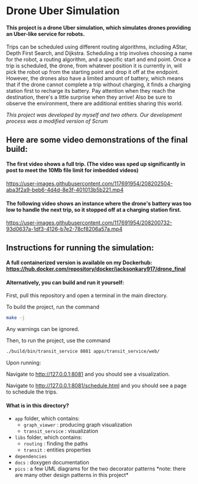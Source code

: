 # Drone Uber Simulation

#### This project is a drone Uber simulation, which simulates drones providing an Uber-like service for robots. 

Trips can be scheduled using different routing algorithms, including AStar, Depth First Search, and Dijkstra. Scheduling a trip involves choosing a name for the robot, a routing algorithm, and a specific start and end point. 
Once a trip is scheduled, the drone, from whatever position it is currently in, will pick the robot up from the starting point and drop it off at the endpoint. However, the drones also have a limited amount of battery, which means that if the drone cannot complete a trip without charging, it finds a charging station first to recharge its battery. Pay attention when they reach the destination, there's a little surprise when they arrive! Also be sure to observe the environment, there are additional entities sharing this world.

*This project was developed by myself and two others. Our development process was a modified version of Scrum*


## Here are some video demonstrations of the final build:

#### The first video shows a full trip. (The video was sped up significantly in post to meet the 10Mb file limit for imbedded videos)

https://user-images.githubusercontent.com/117691954/208202504-aba3f2a9-beb6-4d4d-8e3f-401013b5b221.mp4


#### The following video shows an instance where the drone's battery was too low to handle the next trip, so it stopped off at a charging station first.


https://user-images.githubusercontent.com/117691954/208200732-93d0637a-1df3-4126-b7e2-78cf8206a57a.mp4



## Instructions for running the simulation:

#### A full containerized version is available on my Dockerhub: https://hub.docker.com/repository/docker/jacksonkary917/drone_final

#### Alternatively, you can build and run it yourself:

First, pull this repository and open a terminal in the main directory.

To build the project, run the command
```bash
make -j
```
Any warnings can be ignored.

Then, to run the project, use the command
```bash
./build/bin/transit_service 8081 apps/transit_service/web/
```

Upon running:

Navigate to http://127.0.0.1:8081 and you should see a visualization.

Navigate to http://127.0.0.1:8081/schedule.html and you should see a page to schedule the trips.


#### What is in this directory?
<ul>
  <li>  <code>app</code> folder, which contains:
    <ul>
      <li>  <code>graph_viewer</code> : producing graph visualization
      <li>  <code>transit_service</code> : visualization
    </ul>
  <li>  <code>libs</code> folder, which contains:
    <ul>
      <li>  <code>routing</code> : finding the paths
      <li>  <code>transit</code> : entities properties
    </ul>
  <li>  <code>dependencies</code>
  <li>  <code>docs</code> : doxygen documentation
  <li>  <code>pics</code> : a few UML diagrams for the two decorator patterns *note: there are many other design patterns in this project*
  
</ul>
